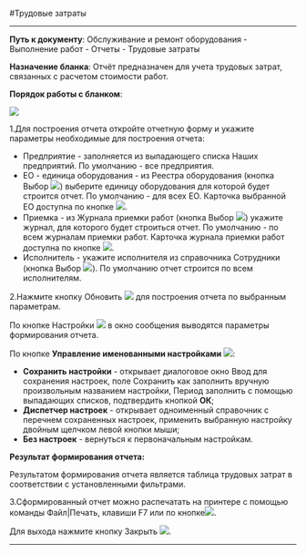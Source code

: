 ﻿#Трудовые затраты

----------

**Путь к документу**:  Обслуживание и ремонт оборудования - Выполнение работ - Отчеты  - Трудовые затраты

**Назначение бланка**: Отчёт предназначен для учета трудовых затрат, связанных с расчетом стоимости работ. 

**Порядок работы с бланком**:

![](topic:EquipmentRegistry.EquipmentRegistry.AddFiles.Screenshot_11024.jpg)

1.Для построения отчета откройте отчетную форму и укажите параметры необходимые для построения отчета:

- Предприятие - заполняется из выпадающего списка Наших предприятий. По умолчанию - все предприятия.
- ЕО - единица оборудования - из Реестра оборудования (кнопка Выбор ![](topic:EquipmentRegistry.EquipmentRegistry.AddFiles.Btn_select.png)) выберите единицу оборудования для которой будет строится отчет. По умолчанию - для всех  ЕО.  Карточка выбранной ЕО доступна по кнопке ![](topic:EquipmentRegistry.EquipmentRegistry.AddFiles.Btn_go.png).
- Приемка -  из Журнала приемки работ (кнопка Выбор ![](topic:EquipmentRegistry.EquipmentRegistry.AddFiles.Btn_select.png)) укажите журнал, для которого будет строиться отчет. По умолчанию - по всем журналам приемки работ.  Карточка журнала приемки работ доступна по кнопке ![](topic:EquipmentRegistry.EquipmentRegistry.AddFiles.Btn_go.png).
- Исполнитель - укажите исполнителя из справочника Сотрудники (кнопка Выбор ![](topic:EquipmentRegistry.EquipmentRegistry.AddFiles.Btn_select.png)). По умолчанию отчет строится по всем исполнителям.


2.Нажмите кнопку Обновить  ![](topic:EquipmentRegistry.EquipmentRegistry.AddFiles.Btn_Refresh.png) для построения отчета по выбранным параметрам. 

По кнопке Настройки ![](topic:EquipmentRegistry.EquipmentRegistry.AddFiles.Btn_settings.png) в окно сообщения выводятся параметры формирования отчета.

По кнопке **Управление именованными настройками** ![](topic:EquipmentRegistry.EquipmentRegistry.AddFiles.Btn_Settings_menager.png):
- **Сохранить настройки** -  открывает диалоговое окно Ввод для сохранения настроек, поле Сохранить как заполнить вручную произвольным названием настройки, Период заполнить с помощью выпадающих списков, подтвердить кнопкой **ОК**;
- **Диспетчер настроек** - открывает одноименный справочник с перечнем сохраненных настроек, применить  выбранную настройку двойным щелчком левой кнопки мыши;
- **Без настроек** - вернуться к первоначальным настройкам.


**Результат формирования отчета:**

Результатом  формирования  отчета является  таблица трудовых затрат в соответствии с установленными фильтрами.

3.Сформированный отчет можно распечатать на принтере с помощью команды Файл|Печать, клавиши F7 или по кнопке![](topic:EquipmentRegistry.EquipmentRegistry.AddFiles.Btn_OK.png). 

Для выхода нажмите кнопку Закрыть ![](topic:EquipmentRegistry.EquipmentRegistry.AddFiles.BtnCloseCancel.png). 

---------